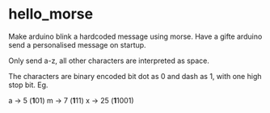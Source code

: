 # hello_morse

Make arduino blink a hardcoded message using morse. Have a gifte arduino send a personalised message on startup.

Only send a-z, all other characters are interpreted as space.

The characters are binary encoded bit dot as 0 and dash as 1, with one high stop bit. Eg.

a -> 5 (**1**01)
m -> 7 (**1**11)
x -> 25 (**1**1001)

